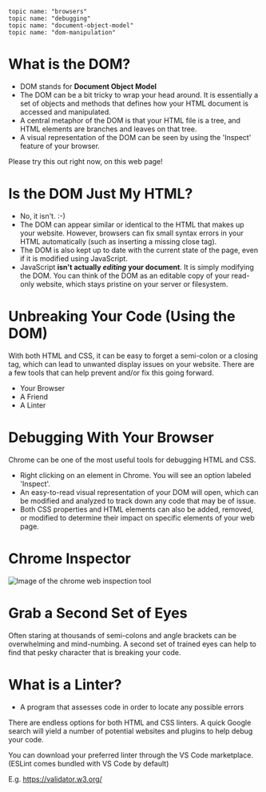     topic name: "browsers"
    topic name: "debugging"
    topic name: "document-object-model"
    topic name: "dom-manipulation"

# What is the DOM?

* DOM stands for **Document Object Model**
* The DOM can be a bit tricky to wrap your head around. It is essentially a set of objects and methods that defines how your HTML document is accessed and manipulated.
* A central metaphor of the DOM is that your HTML file is a tree, and HTML elements are branches and leaves on that tree.
* A visual representation of the DOM can be seen by using the 'Inspect' feature of your browser.

Please try this out right now, on this web page!

# Is the DOM Just My HTML?

* No, it isn't. :-)
* The DOM can appear similar or identical to the HTML that makes up your website. However, browsers can fix small syntax errors in your HTML automatically (such as inserting a missing close tag).
* The DOM is also kept up to date with the current state of the page, even if it is modified using JavaScript.
* JavaScript **isn't actually _editing_ your document**. It is simply modifying the DOM. You can think of the DOM as an editable copy of your read-only website, which stays pristine on your server or filesystem.

# Unbreaking Your Code (Using the DOM)

With both HTML and CSS, it can be easy to forget a semi-colon or a closing tag, which can lead to unwanted display issues on your website. There are a few tools that can help prevent and/or fix this going forward.

* Your Browser
* A Friend
* A Linter

# Debugging With Your Browser

Chrome can be one of the most useful tools for debugging HTML and CSS.

* Right clicking on an element in Chrome. You will see an option labeled 'Inspect'.
* An easy-to-read visual representation of your DOM will open, which can be modified and analyzed to track down any code that may be of issue.
* Both CSS properties and HTML elements can also be added, removed, or modified to determine their impact on specific elements of your web page.

# Chrome Inspector

![Image of the chrome web inspection tool](/images/dom-debugging.png)

# Grab a Second Set of Eyes

Often staring at thousands of semi-colons and angle brackets can be overwhelming and mind-numbing. A second set of trained eyes can help to find that pesky character that is breaking your code.

# What is a Linter?

* A program that assesses code in order to locate any possible errors

There are endless options for both HTML and CSS linters. A quick Google search will yield a number of potential websites and plugins to help debug your code.

You can download your preferred linter through the VS Code marketplace. (ESLint comes bundled with VS Code by default)

E.g. <https://validator.w3.org/>
